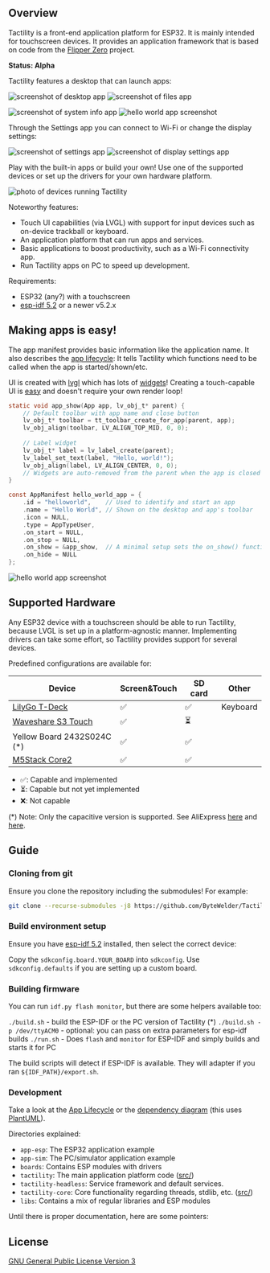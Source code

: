## Overview

Tactility is a front-end application platform for ESP32. It is mainly intended for touchscreen devices.
It provides an application framework that is based on code from the [Flipper Zero](https://github.com/flipperdevices/flipperzero-firmware/) project.

**Status: Alpha**

Tactility features a desktop that can launch apps:

![screenshot of desktop app](docs/pics/screenshot-desktop.png) ![screenshot of files app](docs/pics/screenshot-files.png)

![screenshot of system info app](docs/pics/screenshot-systeminfo.png) ![hello world app screenshot](docs/pics/screenshot-helloworld.png)

Through the Settings app you can connect to Wi-Fi or change the display settings:

![screenshot of settings app](docs/pics/screenshot-settings.png) ![screenshot of display settings app](docs/pics/screenshot-display.png) 

Play with the built-in apps or build your own! Use one of the supported devices or set up the drivers for your own hardware platform.

![photo of devices running Tactility](docs/pics/tactility-devices.jpg)

Noteworthy features:
- Touch UI capabilities (via LVGL) with support for input devices such as on-device trackball or keyboard.
- An application platform that can run apps and services.
- Basic applications to boost productivity, such as a Wi-Fi connectivity app.
- Run Tactility apps on PC to speed up development.

Requirements:
- ESP32 (any?) with a touchscreen
- [esp-idf 5.2](https://docs.espressif.com/projects/esp-idf/en/v5.2/esp32/get-started/index.html) or a newer v5.2.x

## Making apps is easy!

The app manifest provides basic information like the application name.
It also describes the [app lifecycle](docs/app-lifecycle.md):
It tells Tactility which functions need to be called when the app is started/shown/etc.

UI is created with [lvgl](https://github.com/lvgl/lvgl) which has lots of [widgets](https://docs.lvgl.io/8.3/widgets/index.html)!
Creating a touch-capable UI is [easy](https://docs.lvgl.io/8.3/get-started/quick-overview.html) and doesn't require your own render loop!

```c
static void app_show(App app, lv_obj_t* parent) {
    // Default toolbar with app name and close button
    lv_obj_t* toolbar = tt_toolbar_create_for_app(parent, app);
    lv_obj_align(toolbar, LV_ALIGN_TOP_MID, 0, 0);
    
    // Label widget
    lv_obj_t* label = lv_label_create(parent);
    lv_label_set_text(label, "Hello, world!");
    lv_obj_align(label, LV_ALIGN_CENTER, 0, 0);
    // Widgets are auto-removed from the parent when the app is closed
}

const AppManifest hello_world_app = {
    .id = "helloworld",    // Used to identify and start an app
    .name = "Hello World", // Shown on the desktop and app's toolbar
    .icon = NULL,
    .type = AppTypeUser,
    .on_start = NULL,
    .on_stop = NULL,
    .on_show = &app_show,  // A minimal setup sets the on_show() function
    .on_hide = NULL
};
```

![hello world app screenshot](docs/pics/screenshot-helloworld.png)

## Supported Hardware

Any ESP32 device with a touchscreen should be able to run Tactility,
because LVGL is set up in a platform-agnostic manner.
Implementing drivers can take some effort, so Tactility provides support for several devices.

Predefined configurations are available for:

| Device                                   | Screen&Touch | SD card | Other    |
|------------------------------------------|--------------|---------|----------|
| [LilyGo T-Deck][tdeck]                   | ✅            | ✅       | Keyboard | 
| [Waveshare S3 Touch][waveshare_s3_touch] | ✅            | ⏳       |          |
| Yellow Board 2432S024C (\*)              | ✅            | ✅       |          |
| [M5Stack Core2][m5stack]                 | ✅            | ✅       |          |

- ✅: Capable and implemented
- ⏳: Capable but not yet implemented
- ❌: Not capable

(*) Note: Only the capacitive version is supported. See AliExpress [here][2432s024c_1] and [here][2432s024c_2].

[tdeck]: https://www.lilygo.cc/products/t-deck
[waveshare_s3_touch]: https://www.waveshare.com/wiki/ESP32-S3-Touch-LCD-4.3
[2432s024c_1]: https://www.aliexpress.com/item/1005005902429049.html
[2432s024c_2]: https://www.aliexpress.com/item/1005005865107357.html
[m5stack]: https://m5stack.com/

## Guide

### Cloning from git

Ensure you clone the repository including the submodules! For example:

```bash
git clone --recurse-submodules -j8 https://github.com/ByteWelder/Tactility.git
```

### Build environment setup

Ensure you have [esp-idf 5.2](https://docs.espressif.com/projects/esp-idf/en/v5.2/esp32/get-started/index.html) installed, then select the correct device:

Copy the `sdkconfig.board.YOUR_BOARD` into `sdkconfig`. Use `sdkconfig.defaults` if you are setting up a custom board.

### Building firmware

You can run `idf.py flash monitor`, but there are some helpers available too:

`./build.sh` - build the ESP-IDF or the PC version of Tactility (*)
`./build.sh -p /dev/ttyACM0` - optional: you can pass on extra parameters for esp-idf builds
`./run.sh` - Does `flash` and `monitor` for ESP-IDF and simply builds and starts it for PC

The build scripts will detect if ESP-IDF is available. They will adapter if you ran `${IDF_PATH}/export.sh`.

### Development

Take a look at the [App Lifecycle](docs/app-lifecycle.md) or the [dependency diagram](docs/project-structure.puml) (this uses [PlantUML](https://plantuml.com)).

Directories explained:

- `app-esp`: The ESP32 application example
- `app-sim`: The PC/simulator application example
- `boards`: Contains ESP modules with drivers
- `tactility`: The main application platform code ([src/](./tactility/src))
- `tactility-headless`: Service framework and default services.
- `tactility-core`: Core functionality regarding threads, stdlib, etc. ([src/](./tactility-core/src))
- `libs`: Contains a mix of regular libraries and ESP modules

Until there is proper documentation, here are some pointers:

## License

[GNU General Public License Version 3](LICENSE.md)

